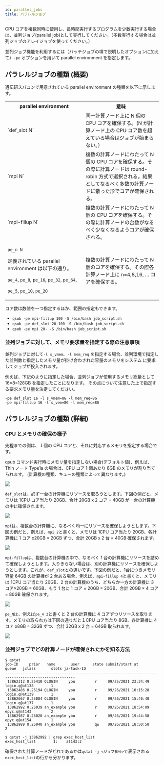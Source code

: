 ```yaml
---
id: parallel_jobs
title: パラレルジョブ
---
```


 
 CPU コアを複数同時に使用し、長時間実行するプログラムを少数実行する場合は、並列ジョブ(parallel job)として実行してください。（多数実行する場合は並列ジョブのアレイジョブを使ってください。）
 
  
  
  並列ジョブ機能を利用するには（バッチジョブの項で説明したオプションに加えて）`-pe` オプションを用いて parallel environment を指定します。
  
## パラレルジョブの種類 (概要)


  遺伝研スパコンで用意されている parallel environment の種類を以下に示します。
  
<table>
<tr>
<th width="300">parallel environment</th><th width="300">意味</th>
</tr>
<tr>
  <td>`def_slot N`</td>
  <td>同一計算ノード上に N 個の CPU コアを確保する。(N が計算ノード上の CPU コア数を超えている場合はジョブが始まらない。）</td>
 </tr>
 <tr>
  <td>`mpi N`</td>
  <td>複数の計算ノードにわたって N 個の CPU コアを確保する。その際に計算ノードは round-robin 方式で選択される。結果としてなるべく多数の計算ノードに散った形でコアが確保される。</td>
</tr>
<tr>
  <td>`mpi-fillup N`</td><td>複数の計算ノードにわたって N 個の CPU コアを確保する。その際に計算ノードの台数がなるべく少なくなるようコアが確保される。</td>
</tr>
<tr>
<td>

`pe_n N`
  
定義されている parallel environment は以下の通り。<br/>
  
`pe_4`, `pe_8`, `pe_16`, `pe_32`, `pe_64`,
  
`pe_5`, `pe_10`, `pe_20`

</td>
<td>複数の計算ノードにわたって N 個のコアを確保する。その際各計算ノード上に n=4,8,16, … コアを確保する。</td>
</tr>
</table>
		
コア数は数値を一つ指定するほか、範囲の指定もできます。

- ` qsub -pe mpi-fillup 100 -S /bin/bash job_script.sh `
- ` qsub -pe def_slot 20-100 -S /bin/bash job_script.sh `
- ` qsub -pe mpi 20- -S /bin/bash job_script.sh `

### 並列ジョブに対して、メモリ要求量を指定する際の注意事項

並列ジョブに対して`-l s_vmem`、`-l mem_req` を指定する場合、並列環境で指定した並列数と指定したメモリ量が掛け合わされた容量のメモリをシステム に要求してジョブが投入されます。

例えば、下記のように指定した場合、並列ジョブが使用するメモリ総量として 16×8=128GB を指定したことになります。 その点について注意した上で指定する要求メモリ量を決定してください。

```
-pe def_slot 16 -l s_vmem=8G -l mem_req=8G
-pe mpi-fillup 16 -l s_vem=8G -l mem_req=8G 
```


## パラレルジョブの種類 (詳細)

### CPU とメモリの確保の様子

先程までの例は、１個の CPU コアと、それに対応するメモリを指定する場合です。

qsub コマンド実行時にメモリ量を指定しない場合(デフォルト値)、例えば、Thin ノード Type1a の場合は、CPU コア 1 個あたり 8GB のメモリが割り当てられます。
(計算機の種類、キューの種類によって異なります。)

![](/img/software/grid_engine/pe_1.png)


`def_slot`は、必ず一台の計算機にリソースを取ろうとします。下図の例だと、メモリは 1CPU コア当たり 20GB、合計 20GB x 2 コア = 40GB が一台の計算機の中に確保されます。

![](/img/software/grid_engine/pe_2_JP.png)

`mpi`は、複数台の計算機に、なるべく均一にリソースを確保しようとします。下図の例だと、例えば、`mpi 2`と書くと、メモリは 1CPU コア当たり 20GB、各計算機に 1 コア x20GB = 20GB ずつ、合計 20GB x 2 台 = 40GB 確保されます。

![](/img/software/grid_engine/pe_3_JP.png)

`mpi-fillup`は、複数台の計算機の中で、なるべく 1 台の計算機にリソースを詰めて確保しようとします。入りきらない場合は、別の計算機にリソースを確保しようとします。これが、`def_slot`との違いです。下図の例だと、1台につきメモリ容量 64GB の計算機が 2 台ある場合、例えば、`mpi-fillup 4`と書くと、メモリは 1CPU コア当たり 20GB、2 台の計算機のうち、どちらか一方の計算機に 3 コア×20GB = 60GB、もう 1 台に 1 コア × 20GB = 20GB、合計 20GB × 4 コア = 80GB 確保されます。

![](/img/software/grid_engine/pe_4_JP.png)

`pe_N`は、例えば`pe_4 2`と書くと 2 台の計算機に 4 コアずつリソースを取ります。メモリの取られ方は下図の通りだと１CPU コア当たり 8GB、各計算機に 4 コア x8GB = 32GB ずつ、合計 32GB x 2 台 = 64GB 取られます。

![](/img/software/grid_engine/pe_5_JP.png)


### 並列ジョブでどの計算ノードが確保されたかを知る方法

```
$ qstat
job-ID     prior   name       user      state submit/start at     queue   jclass       slots ja-task-ID  
------------------------------------------------------------------------------------------------------
 13862312 0.25410 QLOGIN     you         r     09/25/2021 23:34:49 login.q@at138        1         
 13862486 0.25194 QLOGIN     you         r     09/26/2021 10:15:28 login.q@at139        1         
 13862667 0.25084 QLOGIN     you         r     09/26/2021 15:40:40 login.q@at137        1         
 13862992 0.25039 an_example you         r     09/26/2021 18:54:09 epyc.q@at143         2         
 13862987 0.25020 an_example you         r     09/26/2021 19:44:58 epyc.q@at154         1         
 13862989 0.25040 an_example you         qw    09/26/2021 18:50:50                      2   

$ qstat -j 13862992 | grep exec_host_list
exec_host_list        1:    at143:2     
```

確保された計算ノードがどれであるかは`qstat -j <ジョブ番号>`で表示される`exec_host_list`の行から分かります。
